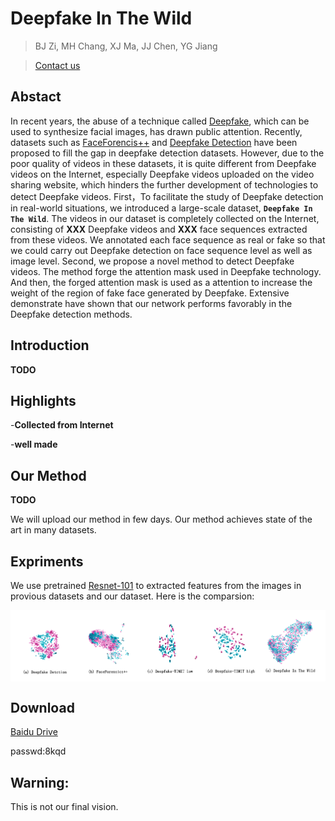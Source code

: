 # Deepfake In The Wild
>BJ Zi, MH Chang, XJ Ma, JJ Chen, YG Jiang

>[Contact us](19210240030@fudan.edu.cn)
##  Abstact
   In recent years, the abuse of a technique called [Deepfake](https://github.com/shaoanlu/faceswap-GAN), which can be used to synthesize facial images, has drawn public attention. Recently, datasets such as [FaceForencis++](https://github.com/ondyari/FaceForensics) and [Deepfake Detection](https://ai.googleblog.com/2019/09/contributing-data-to-deepfake-detection.html) have been proposed to fill the gap in deepfake detection datasets. However, due to the poor quality of videos in these datasets, it is quite different from Deepfake videos on the Internet, especially Deepfake videos uploaded on the video sharing website, which hinders the further development of technologies to detect Deepfake videos. First，To facilitate the study of Deepfake detection in real-world situations, we introduced a large-scale dataset, **`Deepfake In The Wild`**. The videos in our dataset is completely collected on the Internet, consisting of **XXX** Deepfake videos and **XXX** face sequences extracted from these videos. We annotated each face sequence as real or fake so that we could carry out Deepfake detection on face sequence level as well as image level. Second, we propose a novel method to detect Deepfake videos. The method forge the attention mask used in Deepfake technology. And then, the forged attention mask is used as a attention to increase the weight of the region of fake face generated by Deepfake. Extensive demonstrate have shown that our network performs favorably in the Deepfake detection methods.
## Introduction
   **TODO**
## Highlights

-**Collected from Internet**

-**well made**

## Our Method
   **TODO**
   
   We will upload our method in few days. Our method achieves state of the art in many datasets.
## Expriments
We use pretrained [Resnet-101](https://github.com/tensorflow/models/tree/master/research/slim) to extracted features from the images in provious datasets and our dataset. Here is the comparsion:

<p align="center">
<img src="./Comparsion.png"  alt="Comparsion" title="Comparsion" align="center"></img>
</p>

## Download
[Baidu Drive](https://pan.baidu.com/s/1bYsie4Sz9vDWerBfGTyNxg)

passwd:8kqd


## Warning: 
This is not our final vision.
